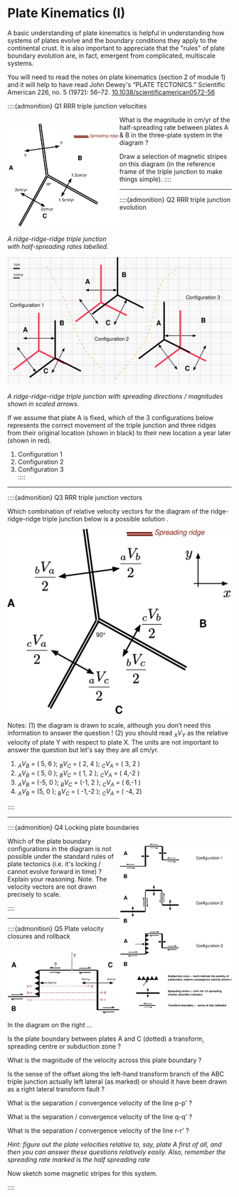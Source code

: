 # Plate Kinematics (I)

A basic understanding of plate kinematics is helpful in understanding how systems of plates evolve and  the boundary conditions they apply to the continental crust. It is also important to appreciate that the "rules" of plate boundary evolution are, in fact, emergent from complicated, multiscale systems. 

You will need to read the notes on plate kinematics (section 2 of module 1) and it will help to have read John Dewey's “PLATE TECTONICS.” Scientific American 226, no. 5 (1972): 56–72. [10.1038/scientificamerican0572-56](https://doi.org/10.1038/scientificamerican0572-56)


::::{admonition} Q1 RRR triple junction velocities

<div style="width:50%;float:left;" >

![](Figures/kinematics/TripleJunctionExerciseFigure1.svg)

*A ridge-ridge-ridge triple junction with half-spreading rates labelled.*
</div>

What is the magnitude in cm/yr of the half-spreading rate between plates A & B in the three-plate system in the diagram ?  

Draw a selection of magnetic stripes on this diagram (in the reference frame of the triple junction to make things simple).
::::

---

::::{admonition} Q2 RRR triple junction evolution

![](Figures/kinematics/TripleJunctionExerciseFigure2.svg)

*A ridge-ridge-ridge triple junction with spreading directions / magnitudes shown in scaled arrows.*

If we assume that plate A is fixed, which of the 3 configurations below represents the correct movement of the triple junction and three ridges from their original location (shown in black) to their new location a year later (shown in red). 

   1. Configuration 1	
   2. Configuration 2	 
   3. Configuration 3	
 ::::

 ---

::::{admonition} Q3 RRR triple junction vectors

Which combination of relative velocity vectors for the diagram of the ridge-ridge-ridge triple junction below is a possible solution . 


![](Figures/kinematics/TripleJunctionExerciseFigure3.svg)

Notes: (1) the diagram is drawn to scale, although you don’t need this information to answer the question !      (2) you should read $_X V _Y$ as the relative velocity of plate Y with respect to plate X. The units are not important to answer the question but let's say they are all cm/yr.

  1. $_A V _B$ = ( 5, 6 ); $_B V _C$ =  ( 2, 4 ); $_C V _A$ = ( 3, 2 ) 	  
  2. $_A V _B$ = ( 5, 0 ); $_B V _C$ =  ( 1, 2 ); $_C V _A$ = ( 4,-2 ) 	  
  3. $_A V _B$ = (-5, 0 ); $_B V _C$ =  (-1, 2 ); $_C V _A$ = ( 6,-1 ) 	  
  4. $_A V _B$ =  (5, 0 ); $_B V _C$ = ( -1,-2 ); $_C V _A$ = ( -4, 2) 	  

::::

---

::::{admonition} Q4 Locking plate boundaries


<div style="width:50%;float:right;" >

![](Figures/kinematics/TripleJunctionExerciseFigure4.svg)

</div>

Which of the plate boundary configurations in the diagram is not possible under the standard rules of plate tectonics (i.e. it's locking / cannot evolve forward in time) ?   Explain your reasoning. 
Note. The velocity vectors are not drawn precisely to scale.

::::

---

::::{admonition} Q5 Plate velocity closures and rollback


<div style="width:50%;float:right;" >

![](Figures/kinematics/TripleJunctionExerciseFigure5.svg)

</div>

In the diagram on the right ...  

Is the plate boundary between plates A and C (dotted) a transform, spreading centre or subduction zone ?

What is the magnitude of the velocity across this plate boundary ?

Is the sense of the offset along the left-hand transform branch of the ABC triple junction actually left lateral (as marked) or should it have been drawn as a right lateral transform fault ? 

What is the separation / convergence velocity of the line p-p' ?

What is the separation / convergence velocity of the line q-q' ?

What is the separation / convergence velocity of the line r-r' ?

*Hint: figure out the plate velocities relative to, say, plate A first of all, and then you can answer these questions relatively easily. Also, remember the spreading rate marked is the half spreading rate*

Now sketch some magnetic stripes for this system.

::::

